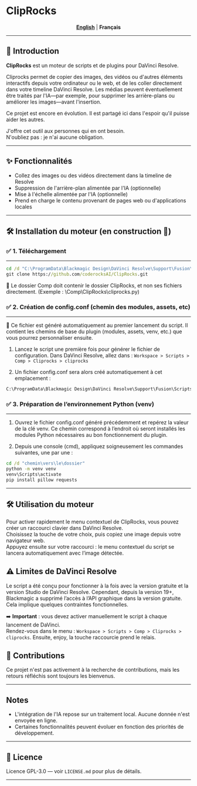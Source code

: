 # ClipRocks

<div align="center">
<a href="./readme.md"><strong>English</strong></a> | <strong>Français</strong>
</div>

---

## 🎁 Introduction

**ClipRocks** est un moteur de scripts et de plugins pour DaVinci Resolve.

Cliprocks permet de copier des images, des vidéos ou d'autres éléments interactifs depuis votre ordinateur ou le web, et de les coller directement dans votre timeline DaVinci Resolve. Les médias peuvent éventuellement être traités par l'IA—par exemple, pour supprimer les arrière-plans ou améliorer les images—avant l'insertion.

Ce projet est encore en évolution. Il est partagé ici dans l'espoir qu'il puisse aider les autres.

J'offre cet outil aux personnes qui en ont besoin. <br>
N'oubliez pas : je n'ai aucune obligation. <br>

---

## ✨ Fonctionnalités

- Collez des images ou des vidéos directement dans la timeline de Resolve
- Suppression de l'arrière-plan alimentée par l'IA (optionnelle)
- Mise à l'échelle alimentée par l'IA (optionnelle)
- Prend en charge le contenu provenant de pages web ou d'applications locales

---

## 🛠 Installation du moteur (en construction 🚧)

### ✅ 1. Téléchargement
___
```cmd
cd /d "C:\ProgramData\Blackmagic Design\DaVinci Resolve\Support\Fusion\Scripts\Comp\"
git clone https://github.com/coderocksAI/ClipRocks.git
```
📌 Le dossier Comp doit contenir le dossier ClipRocks, et non ses fichiers directement. (Exemple : \Comp\ClipRocks\cliprocks.py)


### ✅ 2. Création de config.conf (chemin des modules, assets, etc)
___
📌 Ce fichier est généré automatiquement au premier lancement du script.
Il contient les chemins de base du plugin (modules, assets, venv, etc.) que vous pourrez personnaliser ensuite.

1.  Lancez le script une première fois pour générer le fichier de configuration.
Dans DaVinci Resolve, allez dans :
`Workspace > Scripts > Comp > Cliprocks > cliprocks`

2.  Un fichier config.conf sera alors créé automatiquement à cet emplacement : 
```bat
C:\ProgramData\Blackmagic Design\DaVinci Resolve\Support\Fusion\Scripts\Comp\ClipRocks\config.conf
```

### ✅ 3. Préparation de l’environnement Python (venv)
___
1. Ouvrez le fichier config.conf généré précédemment et repérez la valeur de la clé venv.
Ce chemin correspond à l’endroit où seront installés les modules Python nécessaires au bon fonctionnement du plugin.

2. Depuis une console (cmd), appliquez soigneusement les commandes suivantes, une par une :

```bat
cd /d "chemin\vers\le\dossier"
python -m venv venv
venv\Scripts\activate
pip install pillow requests
```
___

## 🛠 Utilisation du moteur
Pour activer rapidement le menu contextuel de ClipRocks, vous pouvez créer un raccourci clavier dans DaVinci Resolve.  
Choisissez la touche de votre choix, puis copiez une image depuis votre navigateur web.  
Appuyez ensuite sur votre raccourci : le menu contextuel du script se lancera automatiquement avec l’image détectée.

## ⚠️ Limites de DaVinci Resolve
Le script a été conçu pour fonctionner à la fois avec la version gratuite et la version Studio de DaVinci Resolve.  Cependant, depuis la version 19+, Blackmagic a supprimé l’accès à l’API graphique dans la version gratuite. Cela implique quelques contraintes fonctionnelles.

➡️ **Important** : vous devez activer manuellement le script à chaque lancement de DaVinci.  
Rendez-vous dans le menu : `Workspace > Scripts > Comp > Cliprocks > cliprocks`. Ensuite, enjoy, la touche raccourcie prend le relais.

## 🤝 Contributions

Ce projet n'est pas activement à la recherche de contributions, mais les retours réfléchis sont toujours les bienvenus.

---

## Notes

- L'intégration de l'IA repose sur un traitement local. Aucune donnée n'est envoyée en ligne.
- Certaines fonctionnalités peuvent évoluer en fonction des priorités de développement.

---

## 📜 Licence

Licence GPL-3.0 — voir `LICENSE.md` pour plus de détails.

---